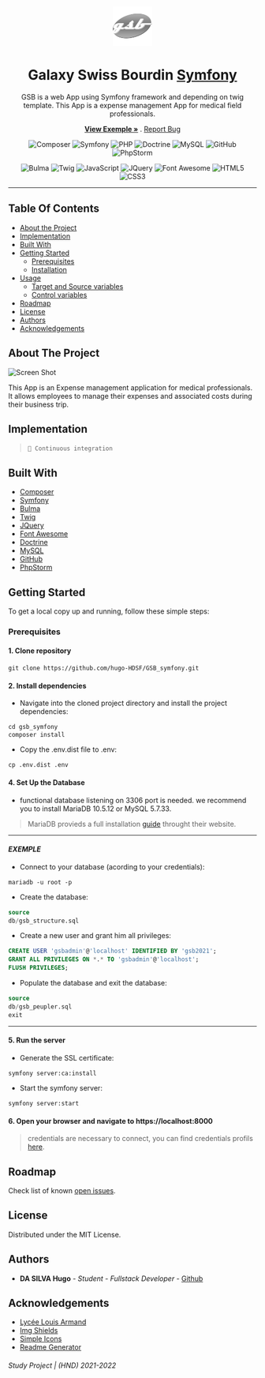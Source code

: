 <p align="center">
  <a>
    <img src="public/images/logo-icon.png" alt="Logo" width="80" >
  </a>
</p>

<h1 align="center">Galaxy Swiss Bourdin <a href="https://symfony.com/">Symfony</a></h1>

<p align="center">
  <p align="center">
      GSB is a web App using Symfony framework and depending on twig template. This App is a expense management App for medical field professionals.
  </p> 
  <p align="center">
    <a href="https://github.com/hugo-HDSF/GSB_symfony/assets/videos/blob/master/exemple.gif"><strong>View Exemple »</strong></a>
    .
    <a href="https://github.com/hugo-HDSF/GSB_symfony/issues">Report Bug</a>
  </p>
</p>

<div align="center">

![Composer](https://img.shields.io/badge/-Composer_1.11-885630?logo=composer&logoColor=white)
![Symfony](https://img.shields.io/badge/-Symfony_4.4-000000?logo=symfony&logoColor=white)
![PHP](https://img.shields.io/badge/-PHP_8.1-777BB4?logo=php&logoColor=white)
![Doctrine](https://img.shields.io/badge/-Doctrine_2.7-F05032?logo=doctrine&logoColor=white)
![MySQL](https://img.shields.io/badge/-MySQL_5.7-4479A1?logo=mysql&logoColor=white)
![GitHub](https://img.shields.io/badge/-GitHub-181717?logo=github&logoColor=white)
![PhpStorm](https://img.shields.io/badge/-PhpStorm-000000?logo=phpstorm&logoColor=white)
</div>

<div align="center">

![Bulma](https://img.shields.io/badge/-Bulma_0.9.3-00D1B2?logo=bulma&logoColor=white)
![Twig](https://img.shields.io/badge/-Twig_3.0-bfcf28?logo=twig&logoColor=black)
![JavaScript](https://img.shields.io/badge/-JavaScript-F7DF1E?logo=javascript&logoColor=black)
![JQuery](https://img.shields.io/badge/-JQuery_3.5.1-0769AD?logo=jquery&logoColor=white)
![Font Awesome](https://img.shields.io/badge/-FontAwesome-528DD7?logo=FontAwesome&logoColor=white)
![HTML5](https://img.shields.io/badge/-HTML5-E34F26?logo=html5&logoColor=white)
![CSS3](https://img.shields.io/badge/-CSS3-1572B6?logo=css3&logoColor=white)
</div>

-----

## Table Of Contents

* [About the Project](#about-the-project)
* [Implementation](#implementation)
* [Built With](#built-with)
* [Getting Started](#getting-started)
    * [Prerequisites](#prerequisites)
    * [Installation](#installation)
* [Usage](#usage)
    * [Target and Source variables](#target-and-source-variables)
    * [Control variables](#control-variables)
* [Roadmap](#roadmap)
* [License](#license)
* [Authors](#authors)
* [Acknowledgements](#acknowledgements)

## About The Project

![Screen Shot](assets/videos/exemple.gif)

This App is an Expense management application for medical professionals. It allows employees to manage their expenses and associated costs during their business trip.

## Implementation

> `🚀 Continuous integration`

## Built With

* [Composer](https://getcomposer.org/)
* [Symfony](https://symfony.com/)
* [Bulma](https://bulma.io/)
* [Twig](https://twig.symfony.com/)
* [JQuery](https://jquery.com/)
* [Font Awesome](https://fontawesome.com/)
* [Doctrine](https://www.doctrine-project.org/)
* [MySQL](https://www.mysql.com/fr/)
* [GitHub](https://www.github.com/)
* [PhpStorm](https://www.jetbrains.com/fr-fr/phpstorm/)

## Getting Started

To get a local copy up and running, follow these simple steps:

### Prerequisites

#### 1. Clone repository

```Shell
git clone https://github.com/hugo-HDSF/GSB_symfony.git
```

#### 2. Install dependencies

- Navigate into the cloned project directory and install the project dependencies:

```Shell
cd gsb_symfony
composer install
```

- Copy the .env.dist file to .env:

```Shell
cp .env.dist .env
```

#### 4. Set Up the Database

- functional database listening on 3306 port is needed. we recommend you to install MariaDB 10.5.12 or MySQL 5.7.33.

> MariaDB provieds a full installation [guide](https://mariadb.com/kb/en/getting-installing-and-upgrading-mariadb/) throught their website.

------

#### ___EXEMPLE___

- Connect to your database (acording to your credentials):

```Shell
mariadb -u root -p
```

- Create the database:

```sql
source
db/gsb_structure.sql
```

- Create a new user and grant him all privileges:

```sql
CREATE USER 'gsbadmin'@'localhost' IDENTIFIED BY 'gsb2021';
GRANT ALL PRIVILEGES ON *.* TO 'gsbadmin'@'localhost';
FLUSH PRIVILEGES;
```

- Populate the database and exit the database:

```sql
source
db/gsb_peupler.sql
exit
```

------

#### 5. Run the server

- Generate the SSL certificate:

```Shell
symfony server:ca:install
```

- Start the symfony server:

```Shell
symfony server:start
```

#### 6. Open your browser and navigate to https://localhost:8000

> credentials are necessary to connect, you can find credentials profils [here](db/gsb_peupler.sql).

## Roadmap

Check list of known [open issues](https://github.com/hugo-HDSF/GSB_symfony/issues).

## License

Distributed under the MIT License.

## Authors

* **DA SILVA Hugo** - *Student - Fullstack Developer* - [Github](https://github.com/hugo-HDSF/)

## Acknowledgements

* [Lycée Louis Armand](https://www.larmand.fr/)
* [Img Shields](https://shields.io/)
* [Simple Icons](https://simpleicons.org/)
* [Readme Generator](https://readme.shaankhan.dev/)

###### _Study Project | (HND) 2021-2022_
